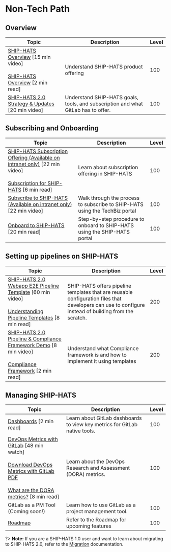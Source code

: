# Non-Tech Path

## Overview

|Topic|Description|Level|
|---|---|---|
[SHIP-HATS Overview](https://youtu.be/CeZs3nAK5gY) [15 min video] <br><br>[SHIP-HATS Overview](https://docs.developer.tech.gov.sg/docs/ship-hats-getting-started/ship-hats-overview) [2 min read]|Understand SHIP-HATS product offering|100
[SHIP-HATS 2.0 Strategy & Updates](https://youtu.be/dRfI_zXgiHs) [20 min video]|Understand SHIP-HATS goals, tools, and subscription and what GitLab has to offer.|100


## Subscribing and Onboarding
|Topic|Description|Level|
|---|---|---|
[SHIP-HATS Subscription Offering (Available on intranet only)](https://go.gov.sg/sh2indicative) [22 min video]<br><br>[Subscription for SHIP-HATS](https://docs.developer.tech.gov.sg/docs/ship-hats-getting-started/subscription) [6 min read]|Learn about subscription offering in SHIP-HATS|100
[Subscribe to SHIP-HATS (Available on intranet only)](https://sgdcs.sgnet.gov.sg/sites/IDA-GoSync/gdspdd-ai/ship/Shared%20Documents/Forms/AllItems.aspx?id=%2Fsites%2FIDA%2DGoSync%2Fgdspdd%2Dai%2Fship%2FShared%20Documents%2FSHIP%2DHATS%202%2E0%2FWave%201%20Onboarding%20Briefing%20%2809%20Jan%29) [22 min video]|Walk through the process to subscribe to SHIP-HATS using the TechBiz portal|100
[Onboard to SHIP-HATS](https://docs.developer.tech.gov.sg/docs/ship-hats-getting-started/onboard-to-ship-hats) [20 min read]|Step-by-step procedure to onboard to SHIP-HATS using the SHIP-HATS portal|100


## Setting up pipelines on SHIP-HATS

|Topic|Description|Level|
|---|---|---|
[SHIP-HATS 2.0 Webapp E2E Pipeline Template](https://youtu.be/An2U2_P5ILQ) [60 min video]<br><br>[Understanding Pipeline Templates](pipeline-templates)  [8 min read]|SHIP-HATS offers pipeline templates that are reusable configuration files that developers can use to configure instead of building from the scratch.|200
[SHIP-HATS 2.0 Pipeline & Compliance Framework Demo](https://youtu.be/HPrgV_zUdww) [8 min video]<br><br>[Compliance Framework](https://docs.developer.tech.gov.sg/docs/ship-hats-getting-started/compliance-framework) [2 min read]|Understand what Compliance framework is and how to implement it using templates|200


## Managing SHIP-HATS

|Topic|Description|Level|
|---|---|---|
[Dashboards](https://docs.developer.tech.gov.sg/docs/ship-hats-getting-started/dashboards) [2 min read]|Learn about GitLab dashboards to view key metrics for GitLab native tools.|100
[DevOps Metrics with GitLab](https://www.youtube.com/watch?v=Zh0uVUMyzLI)  [48 min watch]<br><br> [Download DevOps Metrics with GitLab PDF](https://docs.developer.tech.gov.sg/docs/ship-hats-getting-started/files/DevOps-Metrics-with-GitLab.pdf)<br><br>[What are the DORA metrics?](https://docs.developer.tech.gov.sg/docs/ship-hats-getting-started/dashboards) [8 min read]|Learn about the DevOps Research and Assessment (DORA) metrics.|100
GitLab as a PM Tool (Coming soon!)|Learn how to use GitLab as a project management tool.|100
[Roadmap](https://docs.developer.tech.gov.sg/docs/ship-hats-getting-started/roadmap)|Refer to the Roadmap for upcoming features|100 

?> **Note:** If you are a SHIP-HATS 1.0 user and want to learn about migrating to SHIP-HATS 2.0, refer to the [Migration](https://docs.developer.tech.gov.sg/docs/ship-hats-migration/) documentation.
